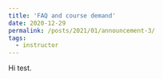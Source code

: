 ```yaml
---
title: 'FAQ and course demand'
date: 2020-12-29
permalink: /posts/2021/01/announcement-3/
tags:
  - instructor
---
```


Hi test.
